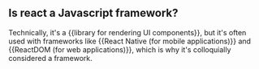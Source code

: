 Is react a Javascript framework?
---
Technically, it's a {{library for rendering UI components}}, but it's often used with frameworks like {{React Native (for mobile applications)}} and {{ReactDOM (for web applications)}}, which is why it's colloquially considered a framework.